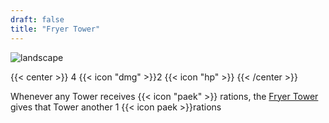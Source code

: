 ```yaml
---
draft: false
title: "Fryer Tower"
---
```


![landscape](/images/towers/towerS_46.png)

{{< center >}}
4 {{< icon "dmg" >}}2 {{< icon "hp" >}}
{{< /center >}}

Whenever any Tower receives {{< icon "paek" >}} rations, the [Fryer Tower](/towers/fryer-tower) gives that Tower another 1 {{< icon paek >}}rations